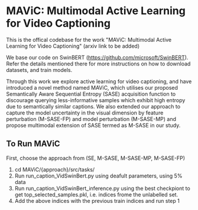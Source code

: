 # MAViC: Multimodal Active Learning for Video Captioning

This is the offical codebase for the work "MAViC: Multimodal Active Learning for Video Captioning" (arxiv link to be added)

We base our code on SwinBERT (https://github.com/microsoft/SwinBERT). Refer the details mentioned there for more instructions on how to download datasets, and train models.

Through this work we explore active learning for video captioning, and have introduced a novel method named MAViC, which utilises our proposed Semantically Aware Sequential Entropy (SASE) acquisition function to discourage querying less-informative samples which exhibit high entropy due to semantically similar captions. We also extended our approach to capture the model uncertainty in the visual dimension by feature perturbation (M-SASE-FP) and model perturbation (M-SASE-MP) and propose multimodal extension of SASE termed as M-SASE in our study.

## To Run MAViC

First, choose the approach from (SE, M-SASE, M-SASE-MP, M-SASE-FP)
1. cd MAViC/{approach}/src/tasks/
1. Run run_caption_VidSwinBert.py using deafult parameters, using 5% data
2. Run run_caption_VidSwinBert_inference.py using the best checkpiont to get top_selected_samples.pkl, i.e. indices frome the unlabelled set.
3. Add the above indices with the previous train indices and run step 1
